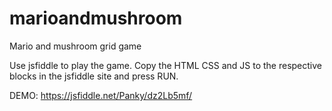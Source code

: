 # marioandmushroom
Mario and mushroom grid game


Use jsfiddle to play the game. Copy the HTML CSS and JS to the respective blocks in the jsfiddle site and press RUN.

DEMO: https://jsfiddle.net/Panky/dz2Lb5mf/
